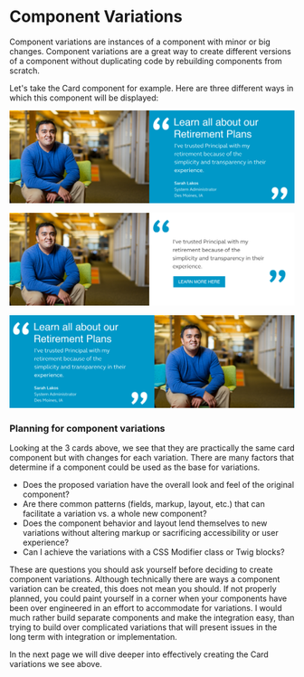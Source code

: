 # Component Variations

Component variations are instances of a component with minor or big changes. Component variations are a great way to create different versions of a component without duplicating code by rebuilding components from scratch.

Let's take the Card component for example.  Here are three different ways in which this component will be displayed:

![Default Card component.](../.gitbook/assets/card.png)

![White Card variation](../.gitbook/assets/card-inverse.png)

![Reverse Card variation](../.gitbook/assets/card-oposite.png)

### Planning for component variations

Looking at the 3 cards above, we see that they are practically the same card component but with changes for each variation.  There are many factors that determine if a component could be used as the base for variations. 

* Does the proposed variation have the overall look and feel of the original component?
* Are there common patterns \(fields, markup, layout, etc.\) that can facilitate a variation vs. a whole new component?
* Does the component behavior and layout lend themselves to new variations without altering markup or sacrificing accessibility or user experience? 
* Can I achieve the variations with a CSS Modifier class or Twig blocks?

These are questions you should ask yourself before deciding to create component variations.  Although technically there are ways a component variation can be created, this does not mean you should.   If not properly planned, you could  paint yourself in a corner when your components have been over engineered in an effort to accommodate for variations.  I would much rather build separate components and make the integration easy, than trying to build over complicated variations that will present issues in the long term with integration or implementation.

In the next page we will dive deeper into effectively creating the Card variations we see above.

